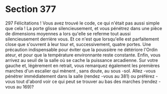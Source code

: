 # Section 377

297
Félicitations ! Vous avez trouvé le code, ce qui n'était pas aussi
simple que cela ! La porte glisse silencieusement, et vous
pénétrez dans une pièce de dimensions moyennes a lors qu'elle se
referme tout aussi silencieusement derrière vous. Et ce n'est que
lorsqu'elle est parfaitement close que s'ouvrent à leur tour et,
successivement, quatre portes. Une précaution indispensable
pour éviter que la poussière ne détériore l'Ordin ateur, et pour
que la température environnante  reste constante. Enfin, vous
arrivez au seuil de la salle où se cache la puissance arcadienne.
Sur votre gauche et, légèrement en retrait, vous remarquez
également les premières marches d'un escalier qui mènent , sans
doute, au sous -sol. Allez -vous pénétrer immédiatement  dans la
salle (rendez -vous au 381) ou préférez -vous tout d'abord voir ce
qui peut se trouver au bas des marches (rendez -vous au 169)?